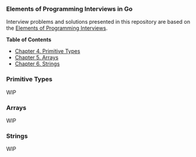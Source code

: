### Elements of Programming Interviews in Go

Interview problems and solutions presented in this repository are based on
the [Elements of Programming Interviews](https://elementsofprogramminginterviews.com/).

<!-- START doctoc generated TOC please keep comment here to allow auto update -->
<!-- DON'T EDIT THIS SECTION, INSTEAD RE-RUN doctoc TO UPDATE -->
**Table of Contents**

- [Chapter 4. Primitive Types](#chapter-4-primitive-types)
- [Chapter 5. Arrays](#chapter-5-arrays)
- [Chapter 6. Strings](#chapter-6-strings)

<!-- END doctoc generated TOC please keep comment here to allow auto update -->

### Primitive Types
WIP

### Arrays
WIP

### Strings
WIP 
